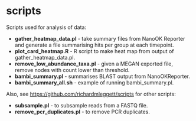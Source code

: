 scripts
=======

Scripts used for analysis of data:

* **gather_heatmap_data.pl** - take summary files from NanoOK Reporter and generate a file summarising hits per group at each timepoint.
* **plot_card_heatmap.R** - R script to make heat map from output of gather_heatmap_data.pl.
* **remove_low_abundance_taxa.pl** - given a MEGAN exported file, remove nodes with count lower than threshold.
* **bambi_summary.pl** - summarises BLAST output from NanoOKReporter.
* **bambi_summary_all.sh** - example of running bambi_summary.pl.

Also, see https://github.com/richardmleggett/scripts for other scripts:

* **subsample.pl** - to subsample reads from a FASTQ file.
* **remove_pcr_duplicates.pl** - to remove PCR duplicates.
